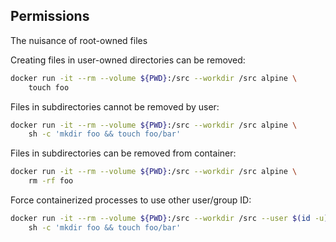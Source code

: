 ## Permissions
<!-- .slide: id="volume_permissions" -->

The nuisance of root-owned files

Creating files in user-owned directories can be removed:

```bash
docker run -it --rm --volume ${PWD}:/src --workdir /src alpine \
    touch foo
```

Files in subdirectories cannot be removed by user:

```bash
docker run -it --rm --volume ${PWD}:/src --workdir /src alpine \
    sh -c 'mkdir foo && touch foo/bar'
```

Files in subdirectories can be removed from container:

```bash
docker run -it --rm --volume ${PWD}:/src --workdir /src alpine \
    rm -rf foo
```

Force containerized processes to use other user/group ID:

```bash
docker run -it --rm --volume ${PWD}:/src --workdir /src --user $(id -u):$(id -g) alpine \
    sh -c 'mkdir foo && touch foo/bar'
```
